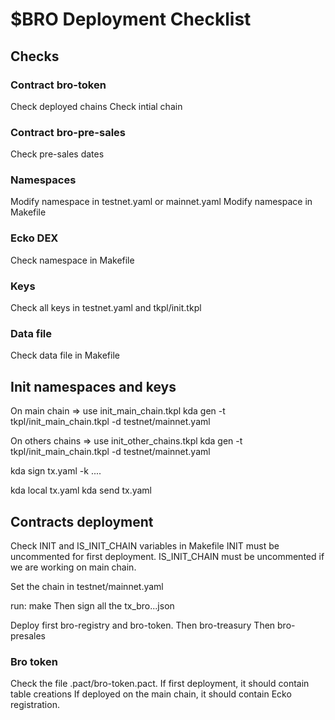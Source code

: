 # $BRO Deployment Checklist

## Checks

### Contract bro-token

Check deployed chains
Check intial chain


### Contract bro-pre-sales

Check pre-sales dates

### Namespaces

Modify namespace in testnet.yaml or mainnet.yaml
Modify namespace in Makefile

### Ecko DEX

Check namespace in Makefile


### Keys
Check all keys in testnet.yaml and tkpl/init.tkpl

### Data file
Check data file in Makefile

## Init namespaces and keys

On main chain => use init_main_chain.tkpl
kda gen -t tkpl/init_main_chain.tkpl -d testnet/mainnet.yaml

On others chains => use init_other_chains.tkpl
kda gen -t tkpl/init_main_chain.tkpl -d testnet/mainnet.yaml

kda sign tx.yaml -k ....

kda local tx.yaml
kda send tx.yaml


## Contracts deployment
Check INIT and IS_INIT_CHAIN variables in Makefile
INIT must be uncommented for first deployment.
IS_INIT_CHAIN must be uncommented if we are working on main chain.

Set the chain in testnet/mainnet.yaml

run: make
Then sign all the tx_bro...json

Deploy first bro-registry and bro-token.
Then bro-treasury
Then bro-presales


### Bro token
Check the file .pact/bro-token.pact.
If first deployment, it should contain table creations
If deployed on the main chain, it should contain Ecko registration.
